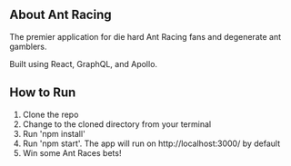## About Ant Racing

The premier application for die hard Ant Racing fans and degenerate ant gamblers.

Built using React, GraphQL, and Apollo.

## How to Run

1.  Clone the repo
2.  Change to the cloned directory from your terminal
3.  Run 'npm install'
4.  Run 'npm start'.  The app will run on http://localhost:3000/ by default
5.  Win some Ant Races bets!
